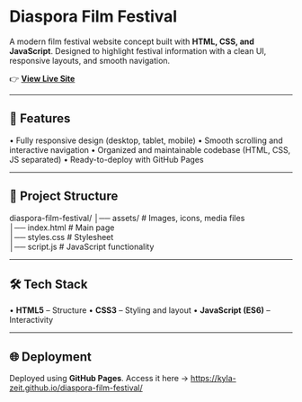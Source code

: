 # Diaspora Film Festival

A modern film festival website concept built with **HTML, CSS, and JavaScript**.
Designed to highlight festival information with a clean UI, responsive layouts, and smooth navigation.

👉 **[View Live Site](https://kyla-zeit.github.io/diaspora-film-festival)**

---

## 🚀 Features
•	Fully responsive design (desktop, tablet, mobile)
•	Smooth scrolling and interactive navigation
•	Organized and maintainable codebase (HTML, CSS, JS separated)
•	Ready-to-deploy with GitHub Pages

---
## 📂 Project Structure
diaspora-film-festival/
│── assets/        # Images, icons, media files  
│── index.html     # Main page  
│── styles.css     # Stylesheet  
│── script.js      # JavaScript functionality  

---

## 🛠️ Tech Stack
•	**HTML5** – Structure
•	**CSS3** – Styling and layout
•	**JavaScript (ES6)** – Interactivity

---

## 🌐 Deployment
Deployed using **GitHub Pages**.
Access it here → https://kyla-zeit.github.io/diaspora-film-festival/
